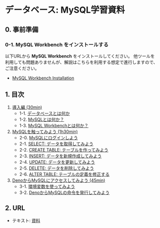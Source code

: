 # データベース: MySQL学習資料

## 0. 事前準備
### 0-1. MySQL Workbench をインストールする

以下URLから **MySQL Workbench** をインストールしてください。
他ツールを利用しても問題ありませんが、解説はこちらを利用する想定で進行しますので、ご注意ください。

- [MySQL Workbench Installation](https://www.mysql.com/jp/products/workbench/)

## 1. 目次

1. [導入編 (30min)](./docs.md/#1-導入編)
    - 1-1. [データベースとは何か](./docs.md/#1-1-データベースとは何か)
    - 1-2. [MySQLとは何か？](./docs.md/#1-2-mysqlとは何か)
    - 1-3. [MySQL Workbenchとは何か？](./docs.md/#1-3-mysql-workbenchとは何か)
2. [MySQLを触ってみよう (1h30min)](./docs.md/#2-mysqlを触ってみよう)
    - 2-0. [MySQLにログインしよう](./docs.md/#2-0-mysqlにログインしよう)
    - 2-1. [SELECT: データを取得してみよう](./docs.md/#2-1-select-データを取得してみよう)
    - 2-2. [CREATE TABLE: テーブルを作ってみよう](./docs.md/#2-2-create-table-テーブルを作ってみよう)
    - 2-3. [INSERT: データを新規作成してみよう](./docs.md/#2-3-insert-データを新規作成してみよう)
    - 2-4. [UPDATE: データを更新してみよう](./docs.md/#2-4-update-データを更新してみよう)
    - 2-5. [DELETE: データを削除してみよう](./docs.md/#2-5-delete-データを削除してみよう)
    - 2-6. [ALTER TABLE: テーブルの定義を修正する](./docs.md/#2-6-alter-table-テーブルの定義を修正する)
3. [DenoからMySQLにアクセスしてみよう (45min)](./docs.md/#3-denoからmysqlにアクセスしてみよう)
    - 3-1. [環境変数を使ってみよう](./docs.md/#3-1-環境変数を使ってみよう)
    - 3-2. [DenoからMySQLの命令を発行してみよう](./docs.md/#3-2-denoからmysqlの命令を発行してみよう)


## 2. URL

- テキスト: [資料](./docs.md)